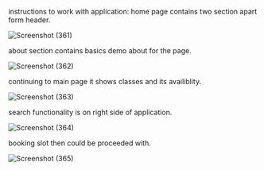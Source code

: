 instructions to work with application:
home page contains two section apart form header. 

![Screenshot (361)](https://user-images.githubusercontent.com/59960697/226191620-42f7ed12-3222-4373-96a9-d1f705d7f86b.png)




about section contains basics demo about for the page.

![Screenshot (362)](https://user-images.githubusercontent.com/59960697/226191772-90aab153-6742-4bbc-a6ae-a372952be117.png)




continuing to main page it shows classes and its availiblity.

![Screenshot (363)](https://user-images.githubusercontent.com/59960697/226191804-e5bee45d-ec2c-4e6c-98e8-15ce34718979.png)



search functionality is on right side of application.

![Screenshot (364)](https://user-images.githubusercontent.com/59960697/226191899-8609d92b-8248-4662-87d9-07151ea810b6.png)



booking slot then could be proceeded with.

![Screenshot (365)](https://user-images.githubusercontent.com/59960697/226191919-c135a352-27bf-4ddb-aaa8-6be797db8aba.png)
